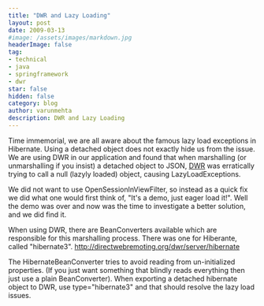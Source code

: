 ```yaml
---
title: "DWR and Lazy Loading"
layout: post
date: 2009-03-13
#image: /assets/images/markdown.jpg
headerImage: false
tag:
- technical
- java
- springframework
- dwr
star: false
hidden: false
category: blog
author: varunmehta
description: DWR and Lazy Loading
---
```


Time immemorial, we are all aware about the famous lazy load exceptions in Hibernate. Using a detached object does not exactly hide us from the issue. We are using DWR in our application and found that when marshalling (or unmarshalling if you insist) a detached object to JSON, [DWR](http://directwebremoting.org) was erratically trying to call a null (lazyly loaded) object, causing LazyLoadExceptions.

We did not want to use OpenSessionInViewFilter, so instead as a quick fix we did what one would first think of, "It's a demo, just eager load it!". Well the demo was over and now was the time to investigate a better solution, and we did find it.

When using DWR, there are BeanConverters available which are responsible for this marshalling process. There was one for Hiberante, called "hibernate3". http://directwebremoting.org/dwr/server/hibernate

The HibernateBeanConverter tries to avoid reading from un-initialized properties. (If you just want something that blindly reads everything then just use a plain BeanConverter).
When exporting a detached hibernate object to DWR, use type="hibernate3" and that should resolve the lazy load issues.
